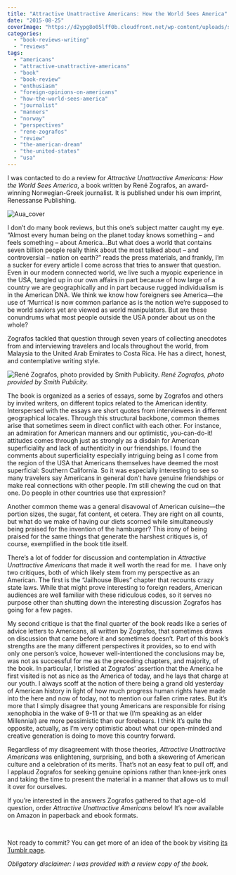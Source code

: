 ```yaml
---
title: "Attractive Unattractive Americans: How the World Sees America"
date: "2015-08-25"
coverImage: "https://d2ypg8o05lff0b.cloudfront.net/wp-content/uploads/sites/3/2015/08/Aua_cover-313x500.jpg"
categories:
  - "book-reviews-writing"
  - "reviews"
tags:
  - "americans"
  - "attractive-unattractive-americans"
  - "book"
  - "book-review"
  - "enthusiasm"
  - "foreign-opinions-on-americans"
  - "how-the-world-sees-america"
  - "journalist"
  - "manners"
  - "norway"
  - "perspectives"
  - "rene-zografos"
  - "review"
  - "the-american-dream"
  - "the-united-states"
  - "usa"
---
```


I was contacted to do a review for _Attractive Unattractive Americans: How the World Sees America_, a book written by René Zografos, an award-winning Norwegian-Greek journalist. It is published under his own imprint, Renessanse Publishing.

![Aua_cover](https://d2ypg8o05lff0b.cloudfront.net/wp-content/uploads/sites/3/2015/08/Aua_cover-313x500.jpg)

I don’t do many book reviews, but this one’s subject matter caught my eye. “Almost every human being on the planet today knows something – and feels something – about America…But what does a world that contains seven billion people really think about the most talked about – and controversial – nation on earth?” reads the press materials, and frankly, I’m a sucker for every article I come across that tries to answer that question. Even in our modern connected world, we live such a myopic experience in the USA, tangled up in our own affairs in part because of how large of a country we are geographically and in part because rugged individualism is in the American DNA. We think we know how foreigners see America—the use of ‘Murrica! is now common parlance as is the notion we’re supposed to be world saviors yet are viewed as world manipulators. But are these conundrums what most people outside the USA ponder about us on the whole?

Zografos tackled that question through seven years of collecting anecdotes from and interviewing travelers and locals throughout the world, from Malaysia to the United Arab Emirates to Costa Rica. He has a direct, honest, and contemplative writing style.

<div class="caption">

![René Zografos, photo provided by Smith Publicity.](https://d2ypg8o05lff0b.cloudfront.net/wp-content/uploads/sites/3/2015/08/head_300dpi-333x500.jpg) *René Zografos, photo provided by Smith Publicity.* </div>

The book is organized as a series of essays, some by Zografos and others by invited writers, on different topics related to the American identity. Interspersed with the essays are short quotes from interviewees in different geographical locales. Through this structural backbone, common themes arise that sometimes seem in direct conflict with each other. For instance, an admiration for American manners and our optimistic, you-can-do-it! attitudes comes through just as strongly as a disdain for American superficiality and lack of authenticity in our friendships. I found the comments about superficiality especially intriguing being as I come from the region of the USA that Americans themselves have deemed the most superficial: Southern California. So it was especially interesting to see so many travelers say Americans in general don’t have genuine friendships or make real connections with other people. I’m still chewing the cud on that one. Do people in other countries use that expression?

<!--more-->

Another common theme was a general disavowal of American cuisine—the portion sizes, the sugar, fat content, et cetera. They are right on all counts, but what do we make of having our diets scorned while simultaneously being praised for the invention of the hamburger? This irony of being praised for the same things that generate the harshest critiques is, of course, exemplified in the book title itself.

There’s a lot of fodder for discussion and contemplation in _Attractive Unattractive Americans_ that made it well worth the read for me.  I have only two critiques, both of which likely stem from my perspective as an American. The first is the “Jailhouse Blues” chapter that recounts crazy state laws. While that might prove interesting to foreign readers, American audiences are well familiar with these ridiculous codes, so it serves no purpose other than shutting down the interesting discussion Zografos has going for a few pages.

My second critique is that the final quarter of the book reads like a series of advice letters to Americans, all written by Zografos, that sometimes draws on discussion that came before it and sometimes doesn’t. Part of this book’s strengths are the many different perspectives it provides, so to end with only one person’s voice, however well-intentioned the conclusions may be, was not as successful for me as the preceding chapters, and majority, of the book. In particular, I bristled at Zografos’ assertion that the America he first visited is not as nice as the America of today, and he lays that charge at our youth. I always scoff at the notion of there being a grand old yesterday of American history in light of how much progress human rights have made into the here and now of today, not to mention our fallen crime rates. But it’s more that I simply disagree that young Americans are responsible for rising xenophobia in the wake of 9-11 or that we (I’m speaking as an elder Millennial) are more pessimistic than our forebears. I think it’s quite the opposite, actually, as I’m very optimistic about what our open-minded and creative generation is doing to move this country forward.

Regardless of my disagreement with those theories, _Attractive Unattractive Americans_ was enlightening, surprising, and both a skewering of American culture and a celebration of its merits. That’s not an easy feat to pull off, and I applaud Zografos for seeking genuine opinions rather than knee-jerk ones and taking the time to present the material in a manner that allows us to mull it over for ourselves.

If you’re interested in the answers Zografos gathered to that age-old question, order _Attractive Unattractive Americans_ below! It’s now available on Amazon in paperback and ebook formats.

 

Not ready to commit? You can get more of an idea of the book by visiting [its Tumblr page](http://attractiveunattractiveamericans.com/).

_Obligatory disclaimer: I was provided with a review copy of the book._
